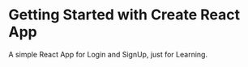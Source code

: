 # Getting Started with Create React App
A simple React App for Login and SignUp, just for Learning.
